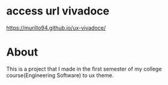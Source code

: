 # access url vivadoce
https://murillo94.github.io/ux-vivadoce/

# About
This is a project that I made in the first semester of my 
college course(Engineering Software) to ux theme.



